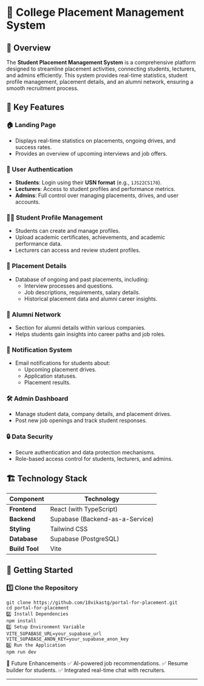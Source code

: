 # 📌 College Placement Management System  

## 🚀 Overview  
The **Student Placement Management System** is a comprehensive platform designed to streamline placement activities, connecting students, lecturers, and admins efficiently. This system provides real-time statistics, student profile management, placement details, and an alumni network, ensuring a smooth recruitment process.  

## 🎯 Key Features  

### 🏠 Landing Page  
- Displays real-time statistics on placements, ongoing drives, and success rates.  
- Provides an overview of upcoming interviews and job offers.  

### 🔐 User Authentication  
- **Students**: Login using their **USN format** (e.g., `1JS22CS170`).  
- **Lecturers**: Access to student profiles and performance metrics.  
- **Admins**: Full control over managing placements, drives, and user accounts.  

### 👨‍🎓 Student Profile Management  
- Students can create and manage profiles.  
- Upload academic certificates, achievements, and academic performance data.  
- Lecturers can access and review student profiles.  

### 💼 Placement Details  
- Database of ongoing and past placements, including:  
  - Interview processes and questions.  
  - Job descriptions, requirements, salary details.  
  - Historical placement data and alumni career insights.  

### 👥 Alumni Network  
- Section for alumni details within various companies.  
- Helps students gain insights into career paths and job roles.  

### 🔔 Notification System  
- Email notifications for students about:  
  - Upcoming placement drives.  
  - Application statuses.  
  - Placement results.  

### 🛠️ Admin Dashboard  
- Manage student data, company details, and placement drives.  
- Post new job openings and track student responses.  

### 🔒 Data Security  
- Secure authentication and data protection mechanisms.  
- Role-based access control for students, lecturers, and admins.  

## 🏗️ Technology Stack  
| Component      | Technology |
|---------------|------------|
| **Frontend**  | React (with TypeScript) |
| **Backend**   | Supabase (Backend-as-a-Service) |
| **Styling**   | Tailwind CSS |
| **Database**  | Supabase (PostgreSQL) |
| **Build Tool**| Vite |


## 🚀 Getting Started  

### 1️⃣ Clone the Repository  
```
git clone https://github.com/18vikastg/portal-for-placement.git
cd portal-for-placement
2️⃣ Install Dependencies
npm install
3️⃣ Setup Environment Variable
VITE_SUPABASE_URL=your_supabase_url
VITE_SUPABASE_ANON_KEY=your_supabase_anon_key
4️⃣ Run the Application
npm run dev
```

🌟 Future Enhancements
✅ AI-powered job recommendations.
✅ Resume builder for students.
✅ Integrated real-time chat with recruiters.



---






